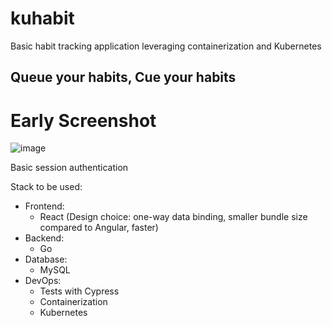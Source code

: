 # kuhabit
Basic habit tracking application leveraging containerization and Kubernetes
## Queue your habits, Cue your habits

# Early Screenshot
![image](https://github.com/ismailmohammad/kuhabit/assets/23105842/14a32b9c-8cf9-4d84-b04c-cb230668d972)



Basic session authentication

Stack to be used:
- Frontend:
    - React (Design choice: one-way data binding, smaller bundle size compared to Angular, faster)
- Backend:
    - Go
- Database:
    - MySQL
- DevOps:
    - Tests with Cypress
    - Containerization
    - Kubernetes
